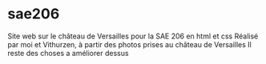 # sae206
Site web sur le château de Versailles pour la SAE 206 en html et css
Réalisé par moi et Vithurzen, à partir des photos prises au château de Versailles
Il reste des choses a améliorer dessus
